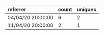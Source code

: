 | referrer          | count | uniques |
| :---------------- | :---- | :------ |
| 04/04/20 20:00:00 | 6     | 2       |
| 11/04/20 20:00:00 | 2     | 1       |